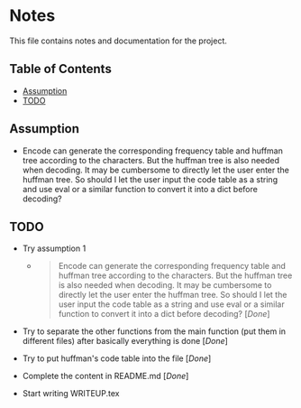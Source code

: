 # Notes

This file contains notes and documentation for the project.

## Table of Contents
- [Assumption](#Assumption)
- [TODO](#todo)

## Assumption

- Encode can generate the corresponding frequency table and huffman tree according to the characters. But the huffman tree is also needed when decoding. It may be cumbersome to directly let the user enter the huffman tree. So should I let the user input the code table as a string and use eval or a similar function to convert it into a dict before decoding?

## TODO

- Try assumption 1
    + > Encode can generate the corresponding frequency table and huffman tree according to the characters. But the huffman tree is also needed when decoding. It may be cumbersome to directly let the user enter the huffman tree. So should I let the user input the code table as a string and use eval or a similar function to convert it into a dict before decoding? [*Done*]

- Try to separate the other functions from the main function (put them in different files) after basically everything is done [*Done*]
- Try to put huffman's code table into the file [*Done*]
- Complete the content in README.md [*Done*]
- Start writing WRITEUP.tex
